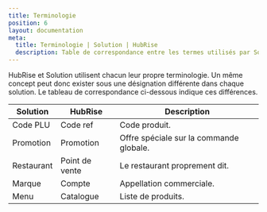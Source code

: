 ```yaml
---
title: Terminologie
position: 6
layout: documentation
meta:
  title: Terminologie | Solution | HubRise
  description: Table de correspondance entre les termes utilisés par Solution et ceux utilisés par HubRise.
---
```


HubRise et Solution utilisent chacun leur propre terminologie. Un même concept peut donc exister sous une désignation différente dans chaque solution. Le tableau de correspondance ci-dessous indique ces différences.

| Solution   | HubRise        | Description                             |
| ---------- | -------------- | --------------------------------------- |
| Code PLU   | Code ref       | Code produit.                           |
| Promotion  | Promotion      | Offre spéciale sur la commande globale. |
| Restaurant | Point de vente | Le restaurant proprement dit.           |
| Marque     | Compte         | Appellation commerciale.                |
| Menu       | Catalogue      | Liste de produits.                      |
